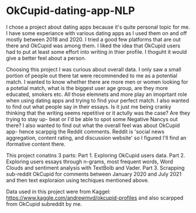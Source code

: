 # OkCupid-dating-app-NLP

I chose a project about dating apps because it's quite personal topic for me. I have some experiance with various dating apps as I used them on and off mostly between 2018 and 2020. I tried a good few platforms that are out there and OkCupid was among them. I liked the idea that OkCupid users had to put at least some effort into writing in thier profile. I thoguht it would give a better feel about a person. 

Choosing this project I was curious about overall data. I only saw a small portion of people out there tat were recommended to me as a potential match. I wanted to know whether there are more men or women looking for a potetial match, what is the biggest user age group, are they more educated, smokers etc. All those elemnets and more play an imoprtant role when using dating apps and trying to find your perfect match. I also wanted to find out what people say in their essays. Is it just me being cranky thinking that the writing seems repetitive or it actully was the case? Are they trying to stay up- beat or I'd be able to spot some Negative Nancys out there? 
I also wanted to find out what the overall feel was about OkCupid app- hence scarppig the Reddit comments. Reddit is 
'social news aggregation, content rating, and discussion website' so I figured I'll find an iformative content there. 

This project conatins 3 parts:
Part 1. Exploring OkCupid users data.
Part 2. Exploring users essays through n-grams, most frequent words, Word Clouds and sentiment analysis with TextBolb and Vader.
Part 3. Scrapping sub-reddit OkCupid for comments between January 2020 and July 2021 and then text exploraion using techiques mentioned above. 

Data used in this project were from Kaggel: https://www.kaggle.com/andrewmvd/okcupid-profiles and also scarpped from OkCupid subreddit by me. 
